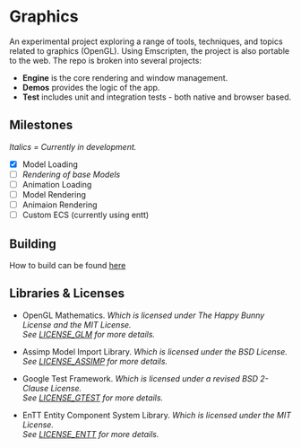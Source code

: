 # Graphics
An experimental project exploring a range of tools, techniques, and topics related to graphics (OpenGL). Using Emscripten, the project is also portable to the web. The repo is broken into several projects:
- **Engine** is the core rendering and window management.
- **Demos** provides the logic of the app. 
- **Test** includes unit and integration tests - both native and browser based.

## Milestones
*Italics = Currently in development.*
- [x] Model Loading
- [ ] *Rendering of base Models*  
- [ ] Animation Loading
- [ ] Model Rendering
- [ ] Animaion Rendering
- [ ] Custom ECS (currently using entt)

## Building
How to build can be found [here](docs/building.md)

## Libraries & Licenses
- OpenGL Mathematics. *Which is licensed under The Happy Bunny License and the MIT License. <br>See [LICENSE_GLM](LICENSES/LICENSE_GLM) for more details.*

- Assimp Model Import Library. *Which is licensed under the BSD License. <br>See [LICENSE_ASSIMP](LICENSES/LICENSE_ASSIMP) for more details.*

- Google Test Framework. *Which is licensed under a revised BSD 2-Clause License. <br> See [LICENSE_GTEST](LICENSES/LICENSE_GTEST) for more details.*

- EnTT Entity Component System Library. *Which is licensed under the MIT License. <br> See [LICENSE_ENTT](LICENSES/LICENSE_ENTT) for more details.* 